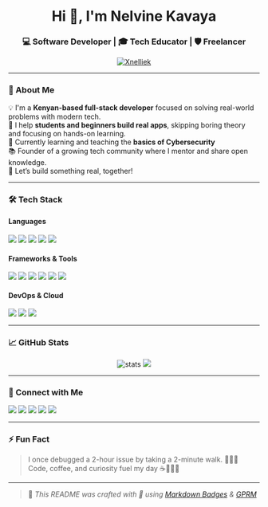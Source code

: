 <h1 align="center">Hi 👋, I'm Nelvine Kavaya</h1>
<h3 align="center">💻 Software Developer | 🎓 Tech Educator | 🛡️ Freelancer </h3>

<p align="center">
  <a href="https://github.com/Xnelliek">
    <img src="https://komarev.com/ghpvc/?username=Xnelliek&label=Profile%20views&color=0e75b6&style=flat" alt="Xnelliek" />
  </a>
</p>

---

### 🚀 About Me

💡 I'm a **Kenyan-based full-stack developer** focused on solving real-world problems with modern tech.  
🎯 I help **students and beginners build real apps**, skipping boring theory and focusing on hands-on learning.  
🔐 Currently learning and teaching the **basics of Cybersecurity**  
📚 Founder of a growing tech community where I mentor and share open knowledge.  
🌟 Let’s build something real, together!

---

### 🛠️ Tech Stack

#### Languages  
<p>
  <img src="https://img.shields.io/badge/JavaScript-F7DF1E?logo=javascript&logoColor=black&style=for-the-badge" />
  <img src="https://img.shields.io/badge/Python-3776AB?logo=python&logoColor=white&style=for-the-badge" />
  <img src="https://img.shields.io/badge/HTML5-E34F26?logo=html5&logoColor=white&style=for-the-badge" />
  <img src="https://img.shields.io/badge/CSS3-1572B6?logo=css3&logoColor=white&style=for-the-badge" />
  <img src="https://img.shields.io/badge/Bash-4EAA25?logo=gnu-bash&logoColor=white&style=for-the-badge" />
</p>

#### Frameworks & Tools  
<p>
  <img src="https://img.shields.io/badge/React-20232A?logo=react&logoColor=61DAFB&style=for-the-badge" />
  <img src="https://img.shields.io/badge/Node.js-339933?logo=nodedotjs&logoColor=white&style=for-the-badge" />
  <img src="https://img.shields.io/badge/Express-000000?logo=express&logoColor=white&style=for-the-badge" />
  <img src="https://img.shields.io/badge/Django-092E20?logo=django&logoColor=white&style=for-the-badge" />
  <img src="https://img.shields.io/badge/Firebase-FFCA28?logo=firebase&logoColor=black&style=for-the-badge" />
  <img src="https://img.shields.io/badge/TailwindCSS-38B2AC?logo=tailwind-css&logoColor=white&style=for-the-badge" />
</p>

#### DevOps & Cloud  
<p>
  <img src="https://img.shields.io/badge/Docker-2496ED?logo=docker&logoColor=white&style=for-the-badge" />
  <img src="https://img.shields.io/badge/GitHub-181717?logo=github&logoColor=white&style=for-the-badge" />
  <img src="https://img.shields.io/badge/AWS-232F3E?logo=amazon-aws&logoColor=white&style=for-the-badge" />
</p>

---

### 📈 GitHub Stats

<p align="center">
  <img src="https://github-readme-stats.vercel.app/api?username=Xnelliek&show_icons=true&theme=tokyonight" alt="stats" />
  <img src="https://github-readme-streak-stats.herokuapp.com?user=Xnelliek&theme=tokyonight&hide_border=false" />
</p>

---

### 🔗 Connect with Me

<p>
  <a href="https://instagram.com/nelvine939"><img src="https://img.shields.io/badge/Instagram-E4405F?logo=instagram&logoColor=white&style=for-the-badge" /></a>
  <a href="https://www.tiktok.com/@girly_it"><img src="https://img.shields.io/badge/TikTok-000000?logo=tiktok&logoColor=white&style=for-the-badge" /></a>
  <a href="mailto:nelvinekavaya@gmail.com"><img src="https://img.shields.io/badge/Gmail-D14836?logo=gmail&logoColor=white&style=for-the-badge" /></a>
  <a href="https://www.quora.com/profile/Nelvine-Kavaya-1"><img src="https://img.shields.io/badge/Quora-B92B27?logo=quora&logoColor=white&style=for-the-badge" /></a>
  <a href="https://www.facebook.com/nelly.ki.2025"><img src="https://img.shields.io/badge/Facebook-1877F2?logo=facebook&logoColor=white&style=for-the-badge" /></a>
</p>

---

### ⚡ Fun Fact

> I once debugged a 2-hour issue by taking a 2-minute walk. 🧠🚶‍♀️  
> Code, coffee, and curiosity fuel my day ☕👩🏽‍💻

---

> 📌 _This README was crafted with 💖 using [Markdown Badges](https://github.com/Ileriayo/markdown-badges) & [GPRM](https://github.com/rahuldkjain/github-profile-readme-generator)_


